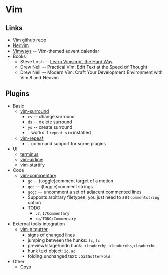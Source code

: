 # Vim

## Links

* [Vim github repo](https://github.com/vim/vim)
* [Neovim](https://neovim.io/)
* [Vimways](https://vimways.org/) -- Vim-themed advent calendar
* Books
  * Steve Losh -- [Learn Vimscript the Hard Way](http://learnvimscriptthehardway.stevelosh.com/)
  * Drew Nell -- Practical Vim: Edit Text at the Speed of Thought
  * Drew Nell -- Modern Vim: Craft Your Development Environment with Vim 8 and Neovim

## Plugins

* Basic
  * [vim-surround](https://github.com/tpope/vim-surround)
    * `cs` -- change surround
    * `ds` -- delete surround
    * `ys` -- create surround
    * `.` works if `repeat.vim` installed
  * [vim-repeat](https://github.com/tpope/vim-repeat)
    * `.` command support for some plugins
* UI
  * [terminus](https://github.com/wincent/terminus)
  * [vim-airline](https://github.com/vim-airline/vim-airline)
  * [vim-startify](https://github.com/mhinz/vim-startify)
* Code
  * [vim-commentary](https://github.com/tpope/vim-commentary)
    * `gc` -- (toggle)comment target of a motion
    * `gcc` -- (toggle)comment strings
    * `gcgc` -- uncomment a set of adjacent commented lines
    * Supports arbitrary filetypes, you just need to set `commentstring` option
    * TODO: 
      * `:7,17Commentary`
      * `:g/TODO/Commentary`
* External tools integration
  * [vim-gitgutter](https://github.com/airblade/vim-gitgutter)
    * signs of changed lines
    * jumping between the hunks: `[c`, `]c`
    * preview/stage/undo hunk: `<leader>hp`, `<leader>hs`,`<leader>hu`
    * hunk text object: `ic`, `ac`
    * folding unchanged text: `:GitGutterFold`
* Other
  * [Goyo](https://github.com/junegunn/goyo.vim)
    
